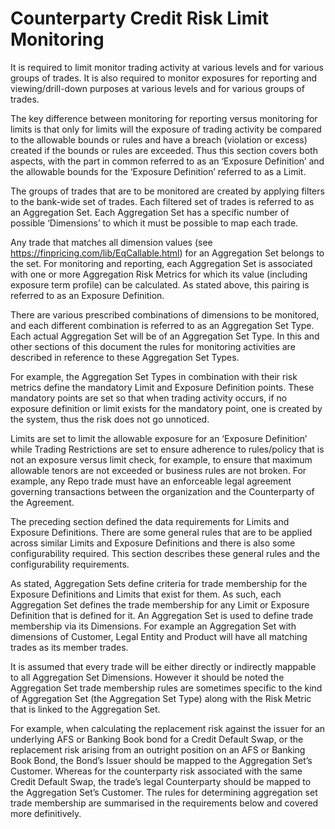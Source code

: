 # Counterparty Credit Risk Limit Monitoring

It is required to limit monitor trading activity at various levels and for various groups of trades. It is also required to monitor exposures for reporting and viewing/drill-down purposes at various levels and for various groups of trades. 

The key difference between monitoring for reporting versus monitoring for limits is that only for limits will the exposure of trading activity be compared to the allowable bounds or rules and have a breach (violation or excess) created if the bounds or rules are exceeded. Thus this section covers both aspects, with the part in common referred to as an ‘Exposure Definition’ and the allowable bounds for the ‘Exposure Definition’ referred to as a Limit.

The groups of trades that are to be monitored are created by applying filters to the bank-wide set of trades. Each filtered set of trades is referred to as an Aggregation Set. Each Aggregation Set has a specific number of possible ‘Dimensions’ to which it must be possible to map each trade. 

Any trade that matches all dimension values (see https://finpricing.com/lib/EqCallable.html) for an Aggregation Set belongs to the set. For monitoring and reporting, each Aggregation Set is associated with one or more Aggregation Risk Metrics for which its value (including exposure term profile) can be calculated. As stated above, this pairing is referred to as an Exposure Definition.

There are various prescribed combinations of dimensions to be monitored, and each different combination is referred to as an Aggregation Set Type. Each actual Aggregation Set will be of an Aggregation Set Type. In this and other sections of this document the rules for monitoring activities are described in reference to these Aggregation Set Types. 

For example, the Aggregation Set Types in combination with their risk metrics define the mandatory Limit and Exposure Definition points. These mandatory points are set so that when trading activity occurs, if no exposure definition or limit exists for the mandatory point, one is created by the system, thus the risk does not go unnoticed.

Limits are set to limit the allowable exposure for an ‘Exposure Definition’ while Trading Restrictions are set to ensure adherence to rules/policy that is not an exposure versus limit check, for example, to ensure that maximum allowable tenors are not exceeded or business rules are not broken. For example, any Repo trade must have an enforceable legal agreement governing transactions between the organization and the Counterparty of the Agreement.

The preceding section defined the data requirements for Limits and Exposure Definitions.  There are some general rules that are to be applied across similar Limits and Exposure Definitions and there is also some configurability required.  This section describes these general rules and the configurability requirements.

As stated, Aggregation Sets define criteria for trade membership for the Exposure Definitions and Limits that exist for them.  As such, each Aggregation Set defines the trade membership for any Limit or Exposure Definition that is defined for it.  An Aggregation Set is used to define trade membership via its Dimensions.  For example an Aggregation Set with dimensions of Customer, Legal Entity and Product will have all matching trades as its member trades. 

It is assumed that every trade will be either directly or indirectly mappable to all Aggregation Set Dimensions. However it should be noted the Aggregation Set trade membership rules are sometimes specific to the kind of Aggregation Set (the Aggregation Set Type) along with the Risk Metric that is linked to the Aggregation Set. 

For example, when calculating the replacement risk against the issuer for an underlying AFS or Banking Book bond for a Credit Default Swap, or the replacement risk arising from an outright position on an AFS or Banking Book Bond, the Bond’s Issuer should be mapped to the Aggregation Set’s Customer. Whereas for the counterparty risk associated with the same Credit Default Swap, the trade’s legal Counterparty should be mapped to the Aggregation Set’s Customer. The rules for determining aggregation set trade membership are summarised in the requirements below and covered more definitively. 

